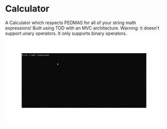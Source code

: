 # Calculator
A Calculator which respects PEDMAS for all of your string math expressions! Built using TDD with an MVC architecture.
Warning: it doesn't support unary operators. It only supports binary operators.
![](https://github.com/cchandel-dev/Calculator/blob/main/demo.gif)
